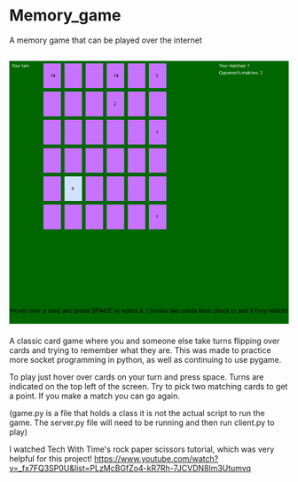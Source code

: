 # Memory_game
A memory game that can be played over the internet

![in_game_image](https://github.com/jacob1st/Memory_game/blob/main/in_game_img.PNG)
----
A classic card game where you and someone else take turns flipping over cards and trying to remember what they are.
This was made to practice more socket programming in python, as well as continuing to use pygame.

To play just hover over cards on your turn and press space. Turns are indicated on the top left of the screen.
Try to pick two matching cards to get a point. If you make a match you can go again.

(game.py is a file that holds a class it is not the actual script to run the game. The server.py file will need to be running and then run client.py to play)

I watched Tech With Time's rock paper scissors tutorial, which was very helpful for this project!
https://www.youtube.com/watch?v=_fx7FQ3SP0U&list=PLzMcBGfZo4-kR7Rh-7JCVDN8lm3Utumvq
